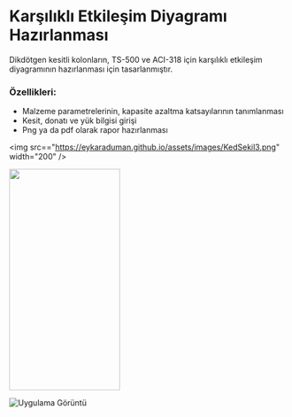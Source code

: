 # Karşılıklı Etkileşim Diyagramı Hazırlanması

Dikdötgen kesitli kolonların, TS-500 ve ACI-318 için karşılıklı etkileşim diyagramının hazırlanması için tasarlanmıştır. 
### Özellikleri:
- Malzeme parametrelerinin, kapasite azaltma katsayılarının tanımlanması
- Kesit, donatı ve yük bilgisi girişi
- Png ya da pdf olarak rapor hazırlanması

<img 
src=="https://eykaraduman.github.io/assets/images/KedSekil3.png" width="200" />

<img src="https://camo.githubusercontent.com/331400aee821efda2e36ee9b3bc8bce93b975109/68747470733a2f2f6779617a6f2e636f6d2f65623563353734316236613961313663363932313730613431613439633835382e706e67" alt="" data-canonical-src="https://gyazo.com/eb5c5741b6a9a16c692170a41a49c858.png" width="200" height="400" />

![Uygulama Görüntü](https://eykaraduman.github.io/assets/images/KedSekil3.png)


